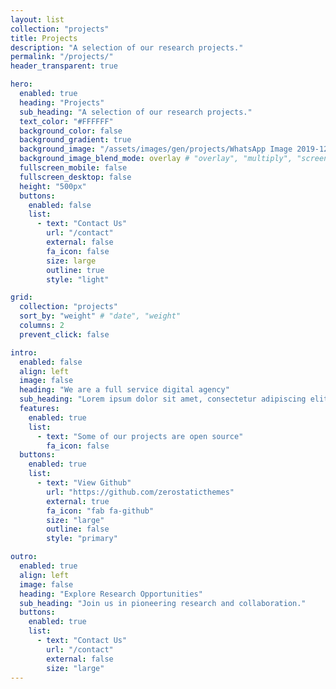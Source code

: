 ```yaml
---
layout: list
collection: "projects"
title: Projects
description: "A selection of our research projects."
permalink: "/projects/"
header_transparent: true

hero:
  enabled: true
  heading: "Projects"
  sub_heading: "A selection of our research projects."
  text_color: "#FFFFFF"
  background_color: false
  background_gradient: true
  background_image: "/assets/images/gen/projects/WhatsApp Image 2019-12-11 at 15.35.52(1).jpeg"
  background_image_blend_mode: overlay # "overlay", "multiply", "screen"
  fullscreen_mobile: false
  fullscreen_desktop: false
  height: "500px"
  buttons:
    enabled: false
    list:
      - text: "Contact Us"
        url: "/contact"
        external: false
        fa_icon: false
        size: large
        outline: true
        style: "light"

grid:
  collection: "projects"
  sort_by: "weight" # "date", "weight"
  columns: 2
  prevent_click: false

intro:
  enabled: false
  align: left
  image: false
  heading: "We are a full service digital agency"
  sub_heading: "Lorem ipsum dolor sit amet, consectetur adipiscing elit. Ut eget sapien in elit semper accumsan. Pellentesque accumsan ut tortor eu varius. Sed id tincidunt massa, ut egestas orci."
  features:
    enabled: true
    list:
      - text: "Some of our projects are open source"
        fa_icon: false
  buttons:
    enabled: true
    list:
      - text: "View Github"
        url: "https://github.com/zerostaticthemes"
        external: true
        fa_icon: "fab fa-github"
        size: "large"
        outline: false
        style: "primary"

outro:
  enabled: true
  align: left
  image: false
  heading: "Explore Research Opportunities"
  sub_heading: "Join us in pioneering research and collaboration."
  buttons:
    enabled: true
    list:
      - text: "Contact Us"
        url: "/contact"
        external: false
        size: "large"
---
```

